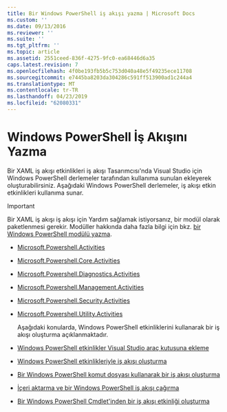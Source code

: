 ```yaml
---
title: Bir Windows PowerShell iş akışı yazma | Microsoft Docs
ms.custom: ''
ms.date: 09/13/2016
ms.reviewer: ''
ms.suite: ''
ms.tgt_pltfrm: ''
ms.topic: article
ms.assetid: 2551ceed-836f-4275-9fc0-ea68446d6a35
caps.latest.revision: 7
ms.openlocfilehash: 4f0be193fb5b5c753d040a48e5f49235ece11708
ms.sourcegitcommit: e7445ba8203da304286c591ff513900ad1c244a4
ms.translationtype: MT
ms.contentlocale: tr-TR
ms.lasthandoff: 04/23/2019
ms.locfileid: "62080331"
---
```

# <a name="writing-a-windows-powershell-workflow"></a>Windows PowerShell İş Akışını Yazma

Bir XAML iş akışı etkinlikleri iş akışı Tasarımcısı'nda Visual Studio için Windows PowerShell derlemeler tarafından kullanıma sunulan ekleyerek oluşturabilirsiniz. Aşağıdaki Windows PowerShell derlemeler, iş akışı etkin etkinlikleri kullanıma sunar.

> [!IMPORTANT]
> Bir XAML iş akışı iş akışı için Yardım sağlamak istiyorsanız, bir modül olarak paketlenmesi gerekir. Modüller hakkında daha fazla bilgi için bkz. [bir Windows PowerShell modülü yazma](../module/writing-a-windows-powershell-module.md).

- [Microsoft.Powershell.Activities](/dotnet/api/Microsoft.PowerShell.Activities)

- [Microsoft.Powershell.Core.Activities](/dotnet/api/Microsoft.PowerShell.Core.Activities)

- [Microsoft.Powershell.Diagnostics.Activities](/dotnet/api/Microsoft.PowerShell.Diagnostics.Activities)

- [Microsoft.Powershell.Management.Activities](/dotnet/api/Microsoft.PowerShell.Management.Activities)

- [Microsoft.Powershell.Security.Activities](/dotnet/api/Microsoft.PowerShell.Security.Activities)

- [Microsoft.Powershell.Utility.Activities](/dotnet/api/Microsoft.PowerShell.Utility.Activities)

  Aşağıdaki konularda, Windows PowerShell etkinliklerini kullanarak bir iş akışı oluşturma açıklanmaktadır.

- [Windows PowerShell etkinlikler Visual Studio araç kutusuna ekleme](./adding-windows-powershell-activities-to-the-visual-studio-toolbox.md)

- [Windows PowerShell etkinlikleriyle iş akışı oluşturma](./creating-a-workflow-with-windows-powershell-activities.md)

- [Bir Windows PowerShell komut dosyası kullanarak bir iş akışı oluşturma](./creating-a-workflow-by-using-a-windows-powershell-script.md)

- [İçeri aktarma ve bir Windows PowerShell iş akışı çağırma](./importing-and-invoking-a-windows-powershell-workflow.md)

- [Bir Windows PowerShell Cmdlet'inden bir iş akışı etkinliği oluşturma](./creating-a-workflow-activity-from-a-windows-powershell-cmdlet.md)
